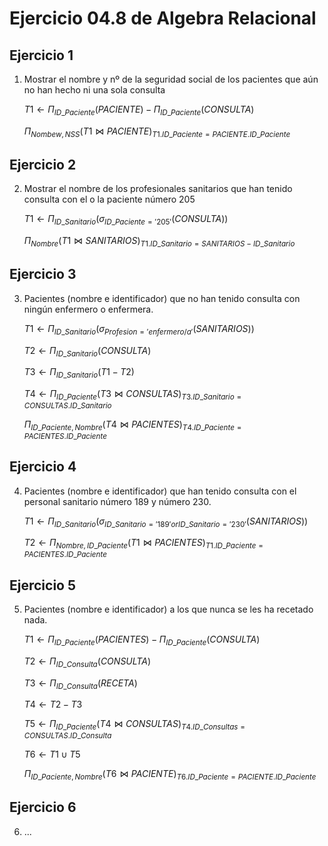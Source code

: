 # Ejercicio 04.8 de Algebra Relacional

## Ejercicio 1

1. Mostrar el nombre y nº de la seguridad social de los pacientes que aún no han hecho ni una sola consulta

    $T1 \leftarrow \Pi_{ID\_Paciente} \left(PACIENTE\right) - \Pi_{ID\_Paciente} \left(CONSULTA\right)$

    $\Pi_{Nombew, NSS} \left(T1 \bowtie PACIENTE\right)_{T1.ID\_Paciente = PACIENTE.ID\_Paciente}$


## Ejercicio 2

2. Mostrar el nombre de los profesionales sanitarios que han tenido consulta con el o la paciente número 205

    $T1 \leftarrow \Pi_{ID\_Sanitario} \left(\sigma_{ID\_Paciente = '205'} (CONSULTA)\right)$

    $\Pi_{Nombre} \left(T1 \bowtie SANITARIOS\right)_{T1.ID\_Sanitario = SANITARIOS-ID\_Sanitario}$


## Ejercicio 3

3. Pacientes (nombre e identificador) que no han tenido consulta con ningún enfermero o enfermera.

    $T1 \leftarrow \Pi_{ID\_Sanitario} \left(\sigma_{Profesion = 'enfermero/a'} (SANITARIOS)\right)$

    $T2 \leftarrow \Pi_{ID\_Sanitario} \left(CONSULTA\right)$

    $T3 \leftarrow \Pi_{ID\_Sanitario} \left(T1 - T2\right)$
    <!-- No son enfermeros, pero si han tenido consulta. -->
    
    $T4 \leftarrow \Pi_{ID\_Paciente} \left(T3 \bowtie CONSULTAS\right)_{T3.ID\_Sanitario = CONSULTAS.ID\_Sanitario}$

    $\Pi_{ID\_Paciente, Nombre} \left(T4 \bowtie PACIENTES\right)_{T4.ID\_Paciente = PACIENTES.ID\_Paciente}$


## Ejercicio 4

4. Pacientes (nombre e identificador) que han tenido consulta con el personal sanitario número 189 y número 230.

    $T1 \leftarrow \Pi_{ID\_Sanitario} \left(\sigma_{ID\_Sanitario = '189' or ID\_Sanitario = '230'} (SANITARIOS)\right)$

    $T2 \leftarrow \Pi_{Nombre, ID\_Paciente} \left(T1 \bowtie PACIENTES\right)_{T1.ID\_Paciente = PACIENTES.ID\_Paciente}$


## Ejercicio 5
5. Pacientes (nombre e identificador) a los que nunca se les ha recetado nada.

    $T1 \leftarrow \Pi_{ID\_Paciente} \left(PACIENTES\right) - \Pi_{ID\_Paciente} \left(CONSULTA\right)$

    $T2 \leftarrow \Pi_{ID\_Consulta} \left(CONSULTA\right)$

    $T3 \leftarrow \Pi_{ID\_Consulta} \left(RECETA\right)$

    $T4 \leftarrow T2 - T3$ <!-- Consultas SIN Receta -->

    $T5 \leftarrow \Pi_{ID\_Paciente} \left(T4 \bowtie CONSULTAS\right)_{T4.ID\_Consultas = CONSULTAS.ID\_Consulta}$

    $T6 \leftarrow T1 \cup T5$

    $\Pi_{ID\_Paciente, Nombre} \left(T6 \bowtie PACIENTE\right)_{T6.ID\_Paciente = PACIENTE.ID\_Paciente}$


## Ejercicio 6
6. ...
    